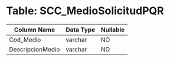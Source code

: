 # Table: SCC_MedioSolicitudPQR

| Column Name | Data Type | Nullable |
|-------------|-----------|----------|
| Cod_Medio | varchar | NO |
| DescripcionMedio | varchar | NO |
